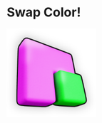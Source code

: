 # Swap Color!

<p float="left">
	<img src="Assets/_Main/Art/icon/swapcolor_loadingscreenicon.png" width="200">
</p>
